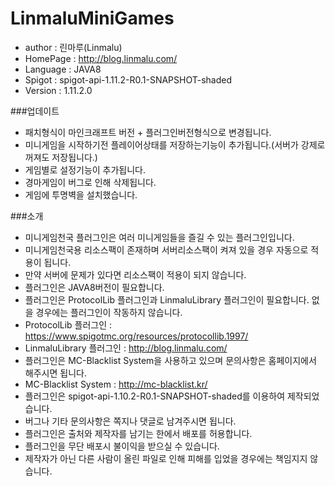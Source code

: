 # LinmaluMiniGames

 - author : 린마루(Linmalu)
 - HomePage : http://blog.linmalu.com/
 - Language : JAVA8
 - Spigot : spigot-api-1.11.2-R0.1-SNAPSHOT-shaded
 - Version : 1.11.2.0

###업데이트
- 패치형식이 마인크래프트 버전 + 플러그인버전형식으로 변경됩니다.
- 미니게임을 시작하기전 플레이어상태를 저장하는기능이 추가됩니다.(서버가 강제로 꺼져도 저장됩니다.)
- 게임별로 설정기능이 추가됩니다.
- 경마게임이 버그로 인해 삭제됩니다.
- 게임에 투명벽을 설치했습니다.

###소개
- 미니게임천국 플러그인은 여러 미니게임들을 즐길 수 있는 플러그인입니다.
- 미니게임천국용 리소스팩이 존재하며 서버리소스팩이 켜져 있을 경우 자동으로 적용이 됩니다.
- 만약 서버에 문제가 있다면 리소스팩이 적용이 되지 않습니다.
- 플러그인은 JAVA8버전이 필요합니다.
- 플러그인은 ProtocolLib 플러그인과 LinmaluLibrary 플러그인이 필요합니다. 없을 경우에는 플러그인이 작동하지 않습니다.
- ProtocolLib 플러그인 : https://www.spigotmc.org/resources/protocollib.1997/
- LinmaluLibrary 플러그인 : http://blog.linmalu.com/
- 플러그인은 MC-Blacklist System을 사용하고 있으며 문의사항은 홈페이지에서 해주시면 됩니다.
- MC-Blacklist System : http://mc-blacklist.kr/
- 플러그인은 spigot-api-1.10.2-R0.1-SNAPSHOT-shaded를 이용하여 제작되었습니다.
- 버그나 기타 문의사항은 쪽지나 댓글로 남겨주시면 됩니다.
- 플러그인은 출처와 제작자를 남기는 한에서 배포를 허용합니다.
- 플러그인을 무단 배포시 불이익을 받으실 수 있습니다.
- 제작자가 아닌 다른 사람이 올린 파일로 인해 피해를 입었을 경우에는 책임지지 않습니다.

